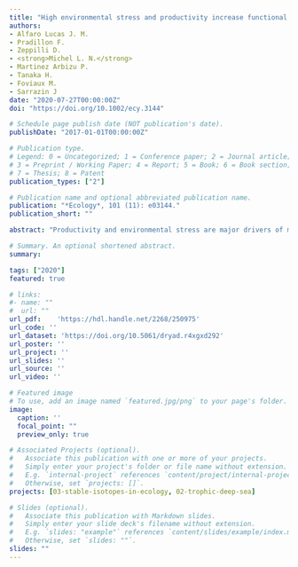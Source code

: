```yaml
---
title: "High environmental stress and productivity increase functional diversity along a deep-sea hydrothermal vent gradient"
authors:
- Alfaro Lucas J. M.
- Pradillon F.
- Zeppilli D.
- <strong>Michel L. N.</strong>
- Martinez Arbizu P.
- Tanaka H.
- Foviaux M.
- Sarrazin J
date: "2020-07-27T00:00:00Z"
doi: "https://doi.org/10.1002/ecy.3144"

# Schedule page publish date (NOT publication's date).
publishDate: "2017-01-01T00:00:00Z"

# Publication type.
# Legend: 0 = Uncategorized; 1 = Conference paper; 2 = Journal article;
# 3 = Preprint / Working Paper; 4 = Report; 5 = Book; 6 = Book section;
# 7 = Thesis; 8 = Patent
publication_types: ["2"]

# Publication name and optional abbreviated publication name.
publication: "*Ecology*, 101 (11): e03144."
publication_short: ""

abstract: "Productivity and environmental stress are major drivers of multiple biodiversity facets and faunal community structure. Little is known on their interacting effects on early community assembly processes in the deep sea (>200 m), the largest environment on Earth. However, at hydrothermal vents productivity correlates, at least partially, with environmental stress. Here, we studied the colonization of rock substrata deployed along a deep‐sea hydrothermal vent gradient at four sites with and without direct influence of vent fluids at 1,700‐m depth in the Lucky Strike vent field (Mid‐Atlantic Ridge [MAR]). We examined in detail the composition of faunal communities (>20 μm) established after 2 yr and evaluated species and functional patterns. We expected the stressful hydrothermal activity to (1) limit functional diversity and (2) filter for traits clustering functionally similar species. However, our observations did not support our hypotheses. On the contrary, our results show that hydrothermal activity enhanced functional diversity. Moreover, despite high species diversity, environmental conditions at surrounding sites appear to filter for specific traits, thereby reducing functional richness. In fact, diversity in ecological functions may relax the effect of competition, allowing several species to coexist in high densities in the reduced space of the highly productive vent habitats under direct fluid emissions. We suggest that the high productivity at fluid‐influenced sites supports higher functional diversity and traits that are more energetically expensive. The presence of exclusive species and functional entities led to a high turnover between surrounding sites. As a result, some of these sites contributed more than expected to the total species and functional β diversities. The observed faunal overlap and energy links (exported productivity) suggest that rather than operating as separate entities, habitats with and without influence of hydrothermal fluids may be considered as interconnected entities. Low functional richness and environmental filtering suggest that surrounding areas, with their very heterogeneous species and functional assemblages, may be especially vulnerable to environmental changes related to natural and anthropogenic impacts, including deep‐sea mining."

# Summary. An optional shortened abstract.
summary: 

tags: ["2020"]
featured: true

# links:
#- name: ""
#  url: ""
url_pdf:	'https://hdl.handle.net/2268/250975'
url_code: ''
url_dataset: 'https://doi.org/10.5061/dryad.r4xgxd292'
url_poster: ''
url_project: ''
url_slides: ''
url_source: ''
url_video: ''

# Featured image
# To use, add an image named `featured.jpg/png` to your page's folder. 
image:
  caption: ''
  focal_point: ""
  preview_only: true

# Associated Projects (optional).
#   Associate this publication with one or more of your projects.
#   Simply enter your project's folder or file name without extension.
#   E.g. `internal-project` references `content/project/internal-project/index.md`.
#   Otherwise, set `projects: []`.
projects: [03-stable-isotopes-in-ecology, 02-trophic-deep-sea]

# Slides (optional).
#   Associate this publication with Markdown slides.
#   Simply enter your slide deck's filename without extension.
#   E.g. `slides: "example"` references `content/slides/example/index.md`.
#   Otherwise, set `slides: ""`.
slides: ""
---
```

